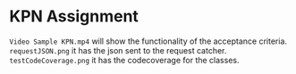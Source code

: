 # KPN Assignment

`Video Sample KPN.mp4` will show the functionality of the acceptance criteria.
`requestJSON.png` it has the json sent to the request catcher.
`testCodeCoverage.png` it has the codecoverage for the classes.
